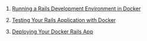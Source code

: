 1. [Running a Rails Development Environment in Docker](https://blog.codeship.com/running-rails-development-environment-docker/)  
2. [Testing Your Rails Application with Docker](https://blog.codeship.com/testing-rails-application-docker/)  

3. [Deploying Your Docker Rails App](https://blog.codeship.com/deploying-docker-rails-app/)   
